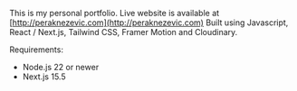 This is my personal portfolio.
Live website is available at [http://peraknezevic.com](http://peraknezevic.com)
Built using Javascript, React / Next.js, Tailwind CSS, Framer Motion and Cloudinary.

Requirements:
- Node.js 22 or newer
- Next.js 15.5
